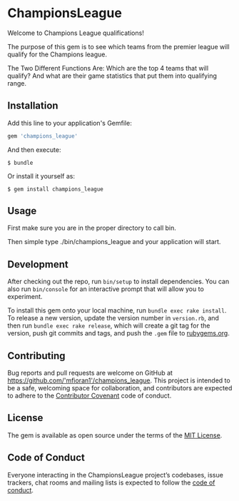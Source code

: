 # ChampionsLeague

Welcome to Champions League qualifications!

The purpose of this gem is to see which teams from the premier league will qualify for the Champions league.

The Two Different Functions Are: Which are the top 4 teams that will qualify? And what are their game statistics that put them into qualifying range.

## Installation

Add this line to your application's Gemfile:

```ruby
gem 'champions_league'
```

And then execute:

    $ bundle

Or install it yourself as:

    $ gem install champions_league

## Usage

First make sure you are in the proper directory to call bin.

Then simple type ./bin/champions_league and your application will start.

## Development

After checking out the repo, run `bin/setup` to install dependencies. You can also run `bin/console` for an interactive prompt that will allow you to experiment.

To install this gem onto your local machine, run `bundle exec rake install`. To release a new version, update the version number in `version.rb`, and then run `bundle exec rake release`, which will create a git tag for the version, push git commits and tags, and push the `.gem` file to [rubygems.org](https://rubygems.org).

## Contributing

Bug reports and pull requests are welcome on GitHub at https://github.com/'mfioran1'/champions_league. This project is intended to be a safe, welcoming space for collaboration, and contributors are expected to adhere to the [Contributor Covenant](http://contributor-covenant.org) code of conduct.

## License

The gem is available as open source under the terms of the [MIT License](https://opensource.org/licenses/MIT).

## Code of Conduct

Everyone interacting in the ChampionsLeague project’s codebases, issue trackers, chat rooms and mailing lists is expected to follow the [code of conduct](https://github.com/'mfioran1'/champions_league/blob/master/CODE_OF_CONDUCT.md).
